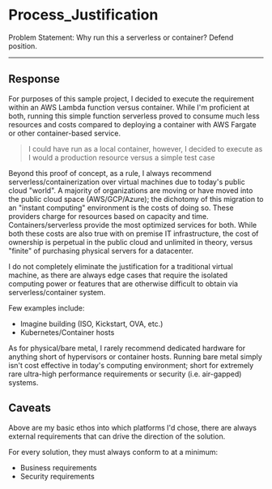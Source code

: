 # Process_Justification

Problem Statement: Why run this a serverless or container? Defend position.

---

## Response

For purposes of this sample project, I decided to execute the requirement within an AWS Lambda function versus container. While I'm proficient at both, running this simple function serverless proved to consume much less resources and costs compared to deploying a container with AWS Fargate or other container-based service.

> I could have run as a local container, however, I decided to execute as I would a production resource versus a simple test case

Beyond this proof of concept, as a rule, I always recommend serverless/containerization over virtual machines due to today's public cloud "world". A majority of organizations are moving or have moved into the public cloud space (AWS/GCP/Azure); the dichotomy of this migration to an "instant computing" environment is the costs of doing so. These providers charge for resources based on capacity and time. Containers/serverless provide the most optimized services for both. While both these costs are also true with on premise IT infrastructure, the cost of ownership is perpetual in the public cloud and unlimited in theory, versus "finite" of purchasing physical servers for a datacenter.

I do not completely eliminate the justification for a traditional virtual machine, as there are always edge cases that require the isolated computing power or features that are otherwise difficult to obtain via serverless/container system.

Few examples include:

- Imagine building (ISO, Kickstart, OVA, etc.)
- Kubernetes/Container hosts

As for physical/bare metal, I rarely recommend dedicated hardware for anything short of hypervisors or container hosts. Running bare metal simply isn't cost effective in today's computing environment; short for extremely rare ultra-high performance requirements or security (i.e. air-gapped) systems.

## Caveats

Above are my basic ethos into which platforms I'd chose, there are always external requirements that can drive the direction of the solution.

For every solution, they must always conform to at a minimum:

- Business requirements
- Security requirements
